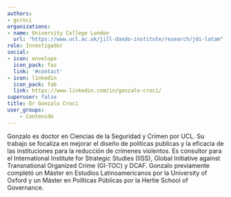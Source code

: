 ```yaml
---
authors:
- gcroci
organizations:
- name: University College London
  url: "https://www.ucl.ac.uk/jill-dando-institute/research/jdi-latam"
role: Investigador
social:
- icon: envelope
  icon_pack: fas
  link: '#contact'
- icon: linkedin
  icon_pack: fab
  link: https://www.linkedin.com/in/gonzalo-croci/
superuser: false
title: Dr Gonzalo Croci
user_groups:
    - Contenido
---
```


Gonzalo es doctor en Ciencias de la Seguridad y Crimen por UCL. Su trabajo se focaliza en mejorar el diseño de políticas publicas y la eficacia de las instituciones para la reducción de crímenes violentos. Es consultor para el International Institute for Strategic Studies (IISS), Global Initiative against Transnational Organized Crime (GI-TOC) y DCAF. Gonzalo previamente completó un Máster en Estudios Latinoamericanos por la University of Oxford y un Máster en Políticas Públicas por la Hertie School of Governance.
